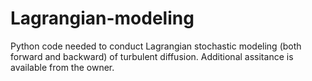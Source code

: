 # Lagrangian-modeling
Python code needed to conduct Lagrangian stochastic modeling (both forward and backward) of turbulent diffusion. Additional assitance is available from the owner.
